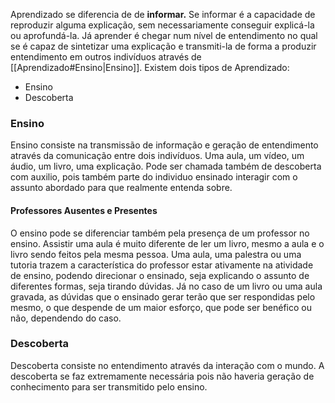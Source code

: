 Aprendizado se diferencia de de **informar.** Se informar é a capacidade de reproduzir alguma explicação, sem necessariamente conseguir explicá-la ou aprofundá-la.
Já aprender é chegar num nível de entendimento no qual se é capaz de sintetizar uma explicação e transmiti-la de forma a produzir entendimento em outros indivíduos através de [[Aprendizado#Ensino|Ensino]].
Existem dois tipos de Aprendizado:
- Ensino
- Descoberta

### Ensino
Ensino consiste na transmissão de informação e geração de entendimento através da comunicação entre dois indivíduos. Uma aula, um vídeo, um áudio, um livro, uma explicação. 
Pode ser chamada também de descoberta com auxilio, pois também parte do individuo ensinado interagir com o assunto abordado para que realmente entenda sobre.

#### Professores Ausentes e Presentes
O ensino pode se diferenciar também pela presença de um professor no ensino. Assistir uma aula é muito diferente de ler um livro, mesmo a aula e o livro sendo feitos pela mesma pessoa.
Uma aula, uma palestra ou uma tutoria trazem a característica do professor estar ativamente na atividade de ensino, podendo direcionar o ensinado, seja explicando o assunto de diferentes formas, seja tirando dúvidas.
Já no caso de um livro ou uma aula gravada, as dúvidas que o ensinado gerar terão que ser respondidas pelo mesmo, o que despende de um maior esforço, que pode ser benéfico ou não, dependendo do caso.

### Descoberta
Descoberta consiste no entendimento através da interação com o mundo. A descoberta se faz extremamente necessária pois não haveria geração de conhecimento para ser transmitido pelo ensino.


